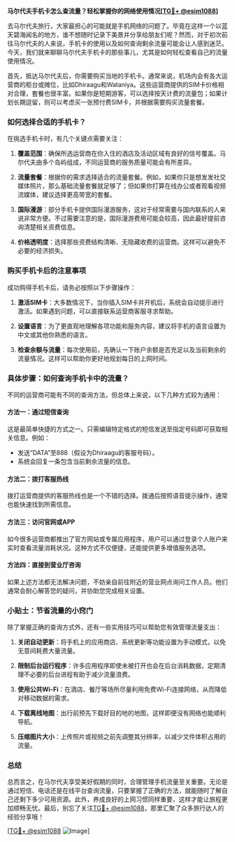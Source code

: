 **马尔代夫手机卡怎么查流量？轻松掌握你的网络使用情况[[TG💪+ @esim1088](https://t.me/s/esim1088)]**

去马尔代夫旅行，大家最担心的可能就是手机网络的问题了。毕竟在这样一个以蓝天碧海闻名的地方，谁不想随时记录下美景并分享给朋友们呢？然而，对于初次前往马尔代夫的人来说，手机卡的使用以及如何查询剩余流量可能会让人感到迷茫。今天，我们就来聊聊马尔代夫手机卡的那些事儿，尤其是如何轻松查看自己的流量使用情况。

首先，抵达马尔代夫后，你需要购买当地的手机卡。通常来说，机场内会有各大运营商的柜台或摊位，比如Dhiraagu和Wataniya。这些运营商提供的SIM卡价格相对合理，套餐也很丰富。如果你是短期游客，可以选择按天计费的流量包；如果计划长期逗留，则可以考虑买一张预付费SIM卡，并根据需要购买流量套餐。

### **如何选择合适的手机卡？**

在挑选手机卡时，有几个关键点需要关注：

1. **覆盖范围**：确保所选运营商在你入住的酒店及活动区域有良好的信号覆盖。马尔代夫由多个岛屿组成，不同运营商的服务质量可能会有所差异。
   
2. **流量套餐**：根据你的需求选择适合的流量套餐。例如，如果你只是想发发社交媒体照片，那么基础流量套餐就足够了；但如果你打算在线办公或者观看视频流媒体，建议选择更高带宽的套餐。

3. **国际漫游**：部分手机卡提供国际漫游服务，这对于经常需要与国内联系的人来说非常方便。不过需要注意的是，国际漫游费用可能会较高，因此最好提前咨询清楚相关资费信息。

4. **价格透明度**：选择那些资费结构清晰、无隐藏收费的运营商。这样可以避免不必要的经济损失。

### **购买手机卡后的注意事项**

成功购得手机卡后，请务必按照以下步骤操作：

1. **激活SIM卡**：大多数情况下，当你插入SIM卡并开机后，系统会自动提示进行激活。如果遇到问题，可以直接联系运营商客服寻求帮助。

2. **设置语言**：为了更直观地理解各项功能和服务内容，建议将手机的语言设置为中文或其他你熟悉的语言。

3. **检查余额与流量**：每次使用前，先确认一下账户余额是否充足以及当前剩余的流量情况。这样可以帮助你更好地规划每日的上网时间。

### **具体步骤：如何查询手机卡中的流量？**

不同的运营商可能有不同的查询方法，但总体上来说，以下几种方式较为通用：

#### 方法一：通过短信查询
这是最简单快捷的方式之一。只需编辑特定格式的短信发送至指定号码即可获取相关信息。例如：
- 发送“DATA”至888（假设为Dhiraagu的客服号码）。
- 系统会回复一条包含当前剩余流量的信息。

#### 方法二：拨打客服热线
拨打运营商提供的客服热线也是一个不错的选择。拨通后按照语音提示操作，通常也能快速找到所需信息。

#### 方法三：访问官网或APP
如今很多运营商都推出了官方网站或专属应用程序，用户可以通过登录个人账户来实时查看流量消耗状况。这种方式不仅便捷，还能提供更多增值服务选项。

#### 方法四：直接到营业厅咨询
如果上述方法都无法解决问题，不妨亲自前往附近的营业网点询问工作人员。他们通常会耐心解答您的疑问，并协助您完成相关设置。

### **小贴士：节省流量的小窍门**

除了掌握正确的查询方式外，还有一些实用技巧可以帮助您有效管理流量支出：

1. **关闭自动更新**：将手机上的应用商店、系统更新等功能设置为手动模式，以免无意间耗费大量流量。

2. **限制后台运行程序**：许多应用程序即使未被打开也会在后台消耗数据，定期清理不必要的后台进程有助于减少流量浪费。

3. **使用公共Wi-Fi**：在酒店、餐厅等场所尽量利用免费Wi-Fi连接网络，从而降低对移动数据的需求。

4. **下载离线地图**：出行前预先下载好目的地的地图，这样即便没有网络也能顺利导航。

5. **压缩图片大小**：上传照片或视频之前先调整其分辨率，以减少文件体积占用的流量。

### **总结**

总而言之，在马尔代夫享受美好假期的同时，合理管理手机流量至关重要。无论是通过短信、电话还是在线平台查询流量，只要掌握了正确的方法，就能随时了解自己还剩下多少可用资源。此外，养成良好的上网习惯同样重要，这样才能让旅程更加顺畅无忧。最后，别忘了关注[TG💪+ @esim1088](https://t.me/s/esim1088)，那里汇聚了众多旅行达人的经验分享哦！

[[TG💪+ @esim1088](https://t.me/s/esim1088) ![Image](https://i.postimg.cc/4NQfJmqS/Snipaste-2025-05-13-00-14-12.png)]